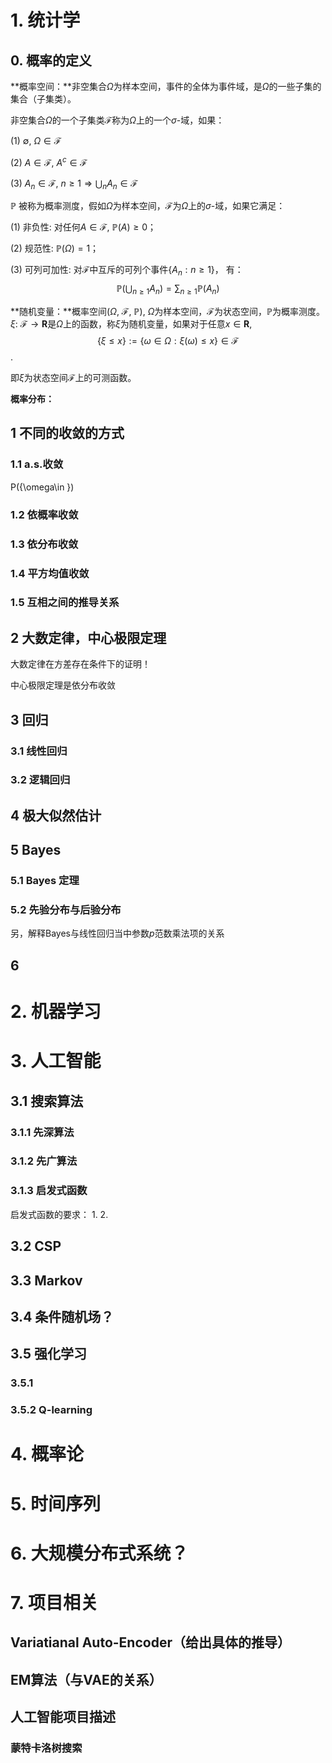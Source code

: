 # 1. 统计学

## 0. 概率的定义

**概率空间：**非空集合$\Omega$为样本空间，事件的全体为事件域，是$\Omega$的一些子集的集合（子集类）。

非空集合$\Omega$的一个子集类$\mathcal{F}$称为$\Omega$上的一个$\sigma$-域，如果：

(1) $\emptyset,\ \Omega \in \mathcal{F}$

(2) $A\in \mathcal{F},\ A^{c} \in \mathcal{F}$

(3) $A_{n} \in \mathcal{F},\ n\geq 1 \Longrightarrow \bigcup_{n}A_{n} \in \mathcal{F}$

$\mathbb{P}$ 被称为概率测度，假如$\Omega$为样本空间，$\mathcal{F}$为$\Omega$上的$\sigma$-域，如果它满足：

(1) 非负性: 对任何$A\in \mathcal{F},\ \mathbb{P}(A)\geq 0$；

(2) 规范性: $\mathbb{P}(\Omega)=1$；

(3) 可列可加性: 对$\mathcal{F}$中互斥的可列个事件$\{A_{n}:n\geq 1\}$， 有：
$$\mathbb{P}(\bigcup_{n\geq 1} A_{n})=\sum_{n\geq 1}\mathbb{P}(A_{n})$$

**随机变量：**概率空间$(\Omega,\ \mathcal{F},\ \mathbb{P})$, $\Omega$为样本空间，$\mathcal{F}$为状态空间，$\mathbb{P}$为概率测度。
$\xi:\ \mathcal{F}\rightarrow \mathbf{R}$是$\Omega$上的函数，称$\xi$为随机变量，如果对于任意$x\in \mathbf{R}$,
$$\{\xi\leq x\}:=\{\omega\in\Omega:\xi(\omega)\leq x\}\in \mathcal{F}$$.

即$\xi$为状态空间$\mathcal{F}$上的可测函数。

**概率分布：**

## 1 不同的收敛的方式

### 1.1 a.s.收敛

P({\omega\in \})

### 1.2 依概率收敛

### 1.3 依分布收敛

### 1.4 平方均值收敛

### 1.5 互相之间的推导关系

## 2 大数定律，中心极限定理

大数定律在方差存在条件下的证明！

中心极限定理是依分布收敛

## 3 回归

### 3.1 线性回归

### 3.2 逻辑回归

## 4 极大似然估计

## 5 Bayes 

### 5.1 Bayes 定理

### 5.2 先验分布与后验分布

另，解释Bayes与线性回归当中参数$p$范数乘法项的关系

## 6



# 2. 机器学习

# 3. 人工智能

## 3.1 搜索算法

### 3.1.1 先深算法

### 3.1.2 先广算法

### 3.1.3 启发式函数

启发式函数的要求：
1.
2.

## 3.2 CSP

## 3.3 Markov

## 3.4 条件随机场？

## 3.5 强化学习
 
### 3.5.1

### 3.5.2 Q-learning

# 4. 概率论

# 5. 时间序列

# 6. 大规模分布式系统？

# 7. 项目相关

## Variatianal Auto-Encoder（给出具体的推导）

## EM算法（与VAE的关系） 

## 人工智能项目描述

### 蒙特卡洛树搜索

### 








